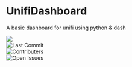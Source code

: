 # UnifiDashboard
A basic dashboard for unifi using python &amp; dash

![](https://img.shields.io/static/v1?label=&message=Unofficial&color=red&style=plastic)</br>
![Last Commit](https://img.shields.io/github/last-commit/jwileyfl/UnifiDashboard?style=plastic)</br>
![Contributers](https://img.shields.io/github/contributors/jwileyfl/UnifiDashboard?style=plastic)</br>
![Open Issues](https://img.shields.io/github/issues-raw/jwileyfl/UnifiDashboard?style=plastic)
